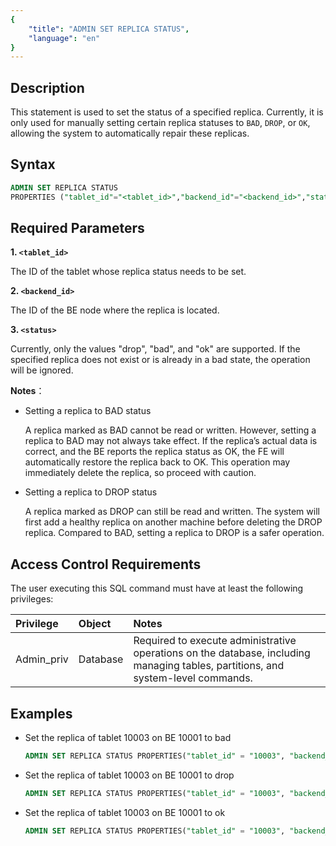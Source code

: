 ```yaml
---
{
    "title": "ADMIN SET REPLICA STATUS",
    "language": "en"
}
---
```


<!--
Licensed to the Apache Software Foundation (ASF) under one
or more contributor license agreements.  See the NOTICE file
distributed with this work for additional information
regarding copyright ownership.  The ASF licenses this file
to you under the Apache License, Version 2.0 (the
"License"); you may not use this file except in compliance
with the License.  You may obtain a copy of the License at

  http://www.apache.org/licenses/LICENSE-2.0

Unless required by applicable law or agreed to in writing,
software distributed under the License is distributed on an
"AS IS" BASIS, WITHOUT WARRANTIES OR CONDITIONS OF ANY
KIND, either express or implied.  See the License for the
specific language governing permissions and limitations
under the License.
-->


## Description

This statement is used to set the status of a specified replica. Currently, it is only used for manually setting certain replica statuses to `BAD`, `DROP`, or `OK`, allowing the system to automatically repair these replicas.

## Syntax

```sql
ADMIN SET REPLICA STATUS 
PROPERTIES ("tablet_id"="<tablet_id>","backend_id"="<backend_id>","status"="<status>")
```

## Required Parameters

**1. `<tablet_id>`**

The ID of the tablet whose replica status needs to be set.

**2. `<backend_id>`**

The ID of the BE node where the replica is located.

**3. `<status>`**

Currently, only the values "drop", "bad", and "ok" are supported.
If the specified replica does not exist or is already in a bad state, the operation will be ignored.

**Notes**：

- Setting a replica to BAD status
 
  A replica marked as BAD cannot be read or written. However, setting a replica to BAD may not always take effect. If the replica’s actual data is correct, and the BE reports the replica status as OK, the FE will automatically restore the replica back to OK. This operation may immediately delete the replica, so proceed with caution.


- Setting a replica to DROP status
  
  A replica marked as DROP can still be read and written. The system will first add a healthy replica on another machine before deleting the DROP replica. Compared to BAD, setting a replica to DROP is a safer operation.


## Access Control Requirements

The user executing this SQL command must have at least the following privileges:

| Privilege  | Object   | Notes                                                                                                                            |
|:-----------|:---------|:---------------------------------------------------------------------------------------------------------------------------------|
| Admin_priv | Database | Required to execute administrative operations on the database, including managing tables, partitions, and system-level commands. |


## Examples

- Set the replica of tablet 10003 on BE 10001 to bad

  ```sql
  ADMIN SET REPLICA STATUS PROPERTIES("tablet_id" = "10003", "backend_id" = "10001", "status" = "bad");
  ```

- Set the replica of tablet 10003 on BE 10001 to drop

  ```sql
  ADMIN SET REPLICA STATUS PROPERTIES("tablet_id" = "10003", "backend_id" = "10001", "status" = "drop");
  ```

- Set the replica of tablet 10003 on BE 10001 to ok

  ```sql
  ADMIN SET REPLICA STATUS PROPERTIES("tablet_id" = "10003", "backend_id" = "10001", "status" = "ok");
  ```

